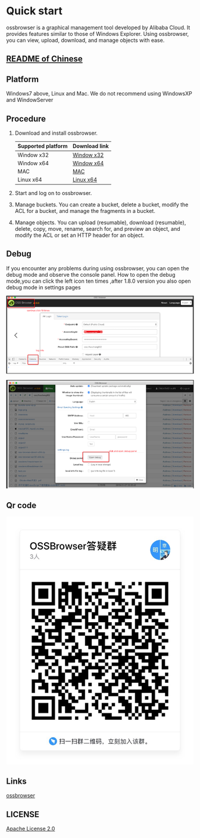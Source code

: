 # Quick start

ossbrowser is a graphical management tool developed by Alibaba Cloud. It provides features similar to those of Windows Explorer. Using ossbrowser, you can view, upload, download, and manage objects with ease.

## [README of Chinese](https://github.com/aliyun/oss-browser/blob/master/README-CN.md)

## Platform

Windows7 above, Linux and Mac. We do not recommend using WindowsXP and WindowServer

## Procedure

1.  Download and install ossbrowser.

    |Supported platform|Download link|
    |:-----------------|:------------|
    |Window x32|[Window x32](https://github.com/aliyun/oss-browser/blob/master/all-releases.md)|
    |Window x64|[Window x64](https://github.com/aliyun/oss-browser/blob/master/all-releases.md)|
    |MAC|[MAC](https://github.com/aliyun/oss-browser/blob/master/all-releases.md)|
    |Linux x64|[Linux x64](https://github.com/aliyun/oss-browser/blob/master/all-releases.md)|

2.  Start and log on to ossbrowser.
3.  Manage buckets. You can create a bucket, delete a bucket, modify the ACL for a bucket, and manage the fragments in a bucket.
4.  Manage objects. You can upload \(resumable\), download \(resumable\), delete, copy, move, rename, search for, and preview an object, and modify the ACL or set an HTTP header for an object.

## Debug

If you encounter any problems during using ossbrowser, you can open the debug mode and observe the console panel. How to open
the debug mode,you can click the left icon ten times ,after 1.8.0 version you also open debug mode in settings pages

![left-icon](preview/left-icon.png)

![setting-page](preview/setting-debug.png)

## Qr code

![oss-browser](preview/oss-browser.jpg)

## Links
[ossbrowser](https://www.alibabacloud.com/help/doc-detail/61872.htm)

## LICENSE

[Apache License 2.0](LICENSE)
